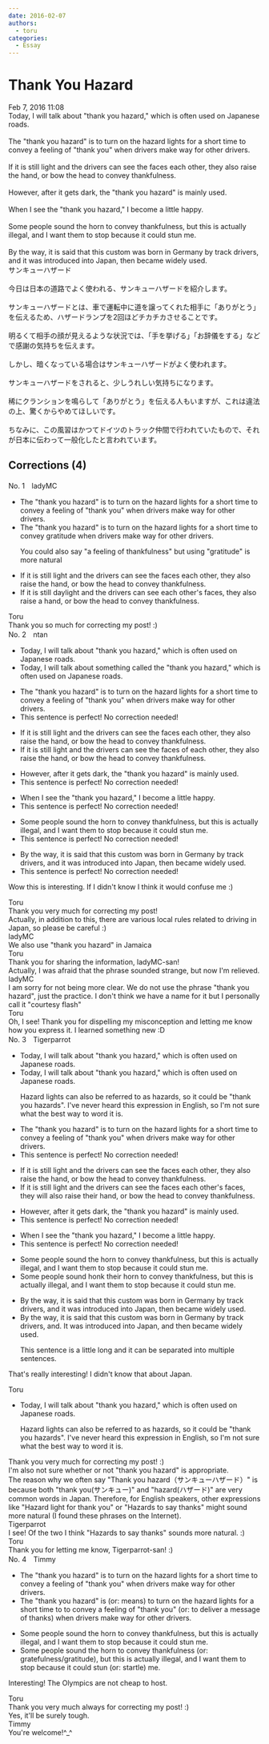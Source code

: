 ```yaml
---
date: 2016-02-07
authors:
  - toru
categories:
  - Essay
---
```


<h1 id="subject_show">Thank You Hazard</h1>
<div class="date">Feb 7, 2016 11:08</div>
<div id="post"><div id="body_show_ori">
Today, I will talk about "thank you hazard," which is often used on Japanese roads.<br/><br/>The "thank you hazard" is to turn on the hazard lights for a short time to convey a feeling of "thank you" when drivers make way for other drivers.<br/><br/>If it is still light and the drivers can see the faces each other, they also raise the hand, or bow the head to convey thankfulness.<br/><br/>However, after it gets dark, the "thank you hazard" is mainly used.<br/><br/>When I see the "thank you hazard," I become a little happy.<br/><br/>Some people sound the horn to convey thankfulness, but this is actually illegal, and I want them to stop because it could stun me.<br/><br/>By the way, it is said that this custom was born in Germany by track drivers, and it was introduced into Japan, then became widely used.
</div></div>

<!-- more -->

<div id="post_ja"><div id="body_show_mo">
サンキューハザード<br/><br/>今日は日本の道路でよく使われる、サンキューハザードを紹介します。<br/><br/>サンキューハザードとは、車で運転中に道を譲ってくれた相手に「ありがとう」を伝えるため、ハザードランプを2回ほどチカチカさせることです。<br/><br/>明るくて相手の顔が見えるような状況では、「手を挙げる」「お辞儀をする」などで感謝の気持ちを伝えます。<br/><br/>しかし、暗くなっている場合はサンキューハザードがよく使われます。<br/><br/>サンキューハザードをされると、少しうれしい気持ちになります。<br/><br/>稀にクランションを鳴らして「ありがとう」を伝える人もいますが、これは違法の上、驚くからやめてほしいです。<br/><br/>ちなみに、この風習はかつてドイツのトラック仲間で行われていたもので、それが日本に伝わって一般化したと言われています。
</div></div>

## Corrections (4)
<div id="block"><div class="first_name"> No. 1　<span class="just_name">ladyMC</span></div><div id="block2">
<ul class="correction_field">
<li class="incorrect">The "thank you hazard" is to turn on the hazard lights for a short time to convey a feeling of "thank you" when drivers make way for other drivers.</li>
<li class="corrected correct">
The "thank you hazard" is to turn on the hazard lights for a short time to convey gratitude when drivers make way for other drivers.
<p class="correction_comment">You could also say "a feeling of thankfulness" but using "gratitude" is more natural</p>
</li>
</ul>
<ul class="correction_field">
<li class="incorrect">If it is still light and the drivers can see the faces each other, they also raise the hand, or bow the head to convey thankfulness.</li>
<li class="corrected correct">
If it is still daylight and the drivers can see each other's faces, they also raise a hand, or bow the head to convey thankfulness.
</li>
</ul>
</div><div class="name"><span class="just_name">Toru</span><br>
Thank you so much for correcting my post! :)
</div>
</div>
<div id="block"><div class="first_name"> No. 2　<span class="just_name">ntan</span></div><div id="block2">
<ul class="correction_field">
<li class="incorrect">Today, I will talk about "thank you hazard," which is often used on Japanese roads.</li>
<li class="corrected correct">
Today, I will talk about <span class="f_blue">something called the </span>"thank you hazard," which is often used on Japanese roads.
</li>
</ul>
<ul class="correction_field">
<li class="incorrect">The "thank you hazard" is to turn on the hazard lights for a short time to convey a feeling of "thank you" when drivers make way for other drivers.</li>
<li class="corrected perfect">This sentence is perfect! No correction needed!</li>
</ul>
<ul class="correction_field">
<li class="incorrect">If it is still light and the drivers can see the faces each other, they also raise the hand, or bow the head to convey thankfulness.</li>
<li class="corrected correct">
If it is still light and the drivers can see the faces <span class="f_blue">of</span> each other, they also raise the hand, or bow the head to convey thankfulness.
</li>
</ul>
<ul class="correction_field">
<li class="incorrect">However, after it gets dark, the "thank you hazard" is mainly used.</li>
<li class="corrected perfect">This sentence is perfect! No correction needed!</li>
</ul>
<ul class="correction_field">
<li class="incorrect">When I see the "thank you hazard," I become a little happy.</li>
<li class="corrected perfect">This sentence is perfect! No correction needed!</li>
</ul>
<ul class="correction_field">
<li class="incorrect">Some people sound the horn to convey thankfulness, but this is actually illegal, and I want them to stop because it could stun me.</li>
<li class="corrected perfect">This sentence is perfect! No correction needed!</li>
</ul>
<ul class="correction_field">
<li class="incorrect">By the way, it is said that this custom was born in Germany by track drivers, and it was introduced into Japan, then became widely used.</li>
<li class="corrected perfect">This sentence is perfect! No correction needed!</li>
</ul>
<p class="comment_small">
 Wow this is interesting. If I didn't know I think it would confuse me :)
</p>

</div><div class="name"><span class="just_name">Toru</span><br>
Thank you very much for correcting my post!<br/>Actually, in addition to this, there are various local rules related to driving in Japan, so please be careful :)
</div>
<div class="name"><span class="just_name">ladyMC</span><br>
We also use "thank you hazard" in Jamaica
</div>
<div class="name"><span class="just_name">Toru</span><br>
Thank you for sharing the information, ladyMC-san! <br/>Actually, I was afraid that the phrase sounded strange, but now I'm relieved.
</div>
<div class="name"><span class="just_name">ladyMC</span><br>
I am sorry for not being more clear. We do not use the phrase "thank you hazard", just the practice. I don't think we have a name for it but I personally call it "courtesy flash"
</div>
<div class="name"><span class="just_name">Toru</span><br>
Oh, I see! Thank you for dispelling my misconception and letting me know how you express it. I learned something new :D
</div>
</div>
<div id="block"><div class="first_name"> No. 3　<span class="just_name">Tigerparrot</span></div><div id="block2">
<ul class="correction_field">
<li class="incorrect">Today, I will talk about "thank you hazard," which is often used on Japanese roads.</li>
<li class="corrected correct">
Today, I will talk about "thank you hazard," which is<span class="f_blue"> </span>often used on Japanese roads.
<p class="correction_comment">Hazard lights can also be referred to as hazards, so it could be "thank you hazards". I've never heard this expression in English, so I'm not sure what the best way to word it is.</p>
</li>
</ul>
<ul class="correction_field">
<li class="incorrect">The "thank you hazard" is to turn on the hazard lights for a short time to convey a feeling of "thank you" when drivers make way for other drivers.</li>
<li class="corrected perfect">This sentence is perfect! No correction needed!</li>
</ul>
<ul class="correction_field">
<li class="incorrect">If it is still light and the drivers can see the faces each other, they also raise the hand, or bow the head to convey thankfulness.</li>
<li class="corrected correct">
If it is still light and the drivers can see <span class="sline"><span class="f_red">the faces</span></span> each other<span class="f_blue">'s faces</span>, they <span class="f_blue">will </span>also raise the<span class="f_blue">ir</span> hand<span class="sline"><span class="f_red">,</span></span> or bow the head to convey thankfulness.
</li>
</ul>
<ul class="correction_field">
<li class="incorrect">However, after it gets dark, the "thank you hazard" is mainly used.</li>
<li class="corrected perfect">This sentence is perfect! No correction needed!</li>
</ul>
<ul class="correction_field">
<li class="incorrect">When I see the "thank you hazard," I become a little happy.</li>
<li class="corrected perfect">This sentence is perfect! No correction needed!</li>
</ul>
<ul class="correction_field">
<li class="incorrect">Some people sound the horn to convey thankfulness, but this is actually illegal, and I want them to stop because it could stun me.</li>
<li class="corrected correct">
Some people <span class="sline"><span class="f_red">sound</span></span> <span class="f_blue">honk </span>the<span class="f_blue">ir</span> horn to convey thankfulness, but this is actually illegal, and I want them to stop because it could stun me.
</li>
</ul>
<ul class="correction_field">
<li class="incorrect">By the way, it is said that this custom was born in Germany by track drivers, and it was introduced into Japan, then became widely used.</li>
<li class="corrected correct">
By the way, it is said that this custom was born in Germany by track drivers<span class="sline"><span class="f_red">, and</span></span><span class="f_blue">.</span> <span class="f_blue">I</span>t was introduced into Japan<span class="sline"><span class="f_red">,</span></span> <span class="f_blue">and </span>then became widely used.
<p class="correction_comment">This sentence is a little long and it can be separated into multiple sentences.</p>
</li>
</ul>
<p class="comment_small">
 That's really interesting! I didn't know that about Japan.
</p>

</div><div class="name"><span class="just_name">Toru</span><br><div class="quote_field"><ul class="correction_field">
<li class="corrected correct">
Today, I will talk about "thank you hazard," which is<span class="f_blue"> </span>often used on Japanese roads.
<p class="correction_comment">
Hazard lights can also be referred to as hazards, so it could be "thank you hazards". I've never heard this expression in English, so I'm not sure what the best way to word it is.
</p>
</li>
</ul></div>
Thank you very much for correcting my post! :)<br/>I'm also not sure whether or not "thank you hazard" is appropriate.<br/>The reason why we often say "Thank you hazard（サンキューハザード）" is because both "thank you(サンキュー)" and "hazard(ハザード)" are very common words in Japan. Therefore, for English speakers, other expressions like "Hazard light for thank you" or "Hazards to say thanks" might sound more natural (I found these phrases on the Internet).
</div>
<div class="name"><span class="just_name">Tigerparrot</span><br>
I see! Of the two I think "Hazards to say thanks" sounds more natural. :)
</div>
<div class="name"><span class="just_name">Toru</span><br>
Thank you for letting me know, Tigerparrot-san! :)
</div>
</div>
<div id="block"><div class="first_name"> No. 4　<span class="just_name">Timmy</span></div><div id="block2">
<ul class="correction_field">
<li class="incorrect">The "thank you hazard" is to turn on the hazard lights for a short time to convey a feeling of "thank you" when drivers make way for other drivers.</li>
<li class="corrected correct">
The "thank you hazard" is (or: <span class="f_blue">means</span>) to turn on the hazard lights for a short time to to convey a feeling of "thank you" (or: <span class="f_blue">to deliver a message of thanks</span>) when drivers make way for other drivers.
</li>
</ul>
<ul class="correction_field">
<li class="incorrect">Some people sound the horn to convey thankfulness, but this is actually illegal, and I want them to stop because it could stun me.</li>
<li class="corrected correct">
Some people sound the horn to convey thankfulness (or: <span class="f_blue">gratefulness</span>/<span class="f_blue">gratitude</span>), but this is actually illegal, and I want them to stop because it could stun (or: <span class="f_blue">startle</span>) me.
</li>
</ul>
<p class="comment_small">
 Interesting! The Olympics are not cheap to host.
</p>

</div><div class="name"><span class="just_name">Toru</span><br>
Thank you very much always for correcting my post! :)<br/>Yes, it'll be surely tough.
</div>
<div class="name"><span class="just_name">Timmy</span><br>
You're welcome!^_^
</div>
</div>
